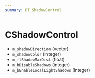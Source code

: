 ```yaml
---
summary: DT_ShadowControl
---
```


# CShadowControl


* `m_shadowDirection` (vector)
* `m_shadowColor` (integer)
* `m_flShadowMaxDist` (float)
* `m_bDisableShadows` (integer)
* `m_bEnableLocalLightShadows` (integer)
